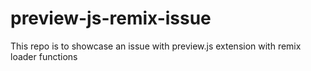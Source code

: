# preview-js-remix-issue
This repo is to showcase an issue with preview.js extension with remix loader functions
